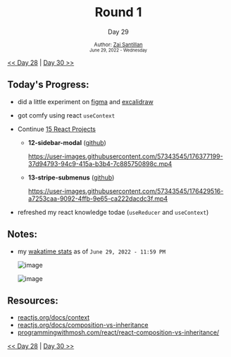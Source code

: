 <div align="center">
  <h1>Round 1</h1>
  <p>Day 29</p>
  <sub>
    Author: <a href="https://github.com/plskz" target="_blank">Zai Santillan</a>
    <br>
    <small>June 29, 2022 - Wednesday</small>
  </sub>
</div>

[<< Day 28](day028.md) | [Day 30 >>](day030.md)

## Today's Progress:

- did a little experiment on [figma](https://www.figma.com) and [excalidraw](https://excalidraw.com)
- got comfy using react `useContext`

- Continue [15 React Projects](https://youtu.be/a_7Z7C_JCyo)

  - **12-sidebar-modal** ([github](https://github.com/plskz/react-projects))

    https://user-images.githubusercontent.com/57343545/176377199-37d94793-94c9-415a-b3b4-7c885750898c.mp4

  - **13-stripe-submenus** ([github](https://github.com/plskz/react-projects))

    https://user-images.githubusercontent.com/57343545/176429516-a7253caa-9092-4ffb-9e65-ca222dacdc3f.mp4

- refreshed my react knowledge todae (`useReducer` and `useContext`)

## Notes:

- my [wakatime stats](https://wakatime.com/@plskz) as of `June 29, 2022 - 11:59 PM`

  ![image](https://user-images.githubusercontent.com/57343545/176483113-4804fac6-b044-442e-9b16-918d169a7426.png)

  ![image](https://user-images.githubusercontent.com/57343545/176483745-4fd07e5c-1a39-4e94-a114-06bc1d1b3bed.png)

## Resources:

- [reactjs.org/docs/context](https://reactjs.org/docs/context.html)
- [reactjs.org/docs/composition-vs-inheritance](https://reactjs.org/docs/composition-vs-inheritance.html)
- [programmingwithmosh.com/react/react-composition-vs-inheritance/](https://programmingwithmosh.com/react/react-composition-vs-inheritance/)

[<< Day 28](day028.md) | [Day 30 >>](day030.md)

